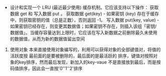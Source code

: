 - 设计和实现一个  LRU (最近最少使用) 缓存机制。它应该支持以下操作： 获取数据 get 和 写入数据 put 。
获取数据 get(key) - 如果密钥 (key) 存在于缓存中，则获取密钥的值（总是正数），否则返回 -1。
写入数据 put(key, value) - 如果密钥已经存在，则变更其数据值；如果密钥不存在，则插入该组「密钥/数据值」。当缓存容量达到上限时，它应该在写入新数据之前删除最久未使用的数据值，从而为新的数据值留出空间

1. 使用对象
本来直接使用对象编写的，利用可以获得对象的全部键值对，将值的活跃度按 最前面的是要被删除的，最后面的是最活跃的 排序，键值对按照对象的key排序，然而最后发现，新加入的key-vaue 不是直接放到最后，而是按码值排序，因此会一直按'0''1''2'排序
